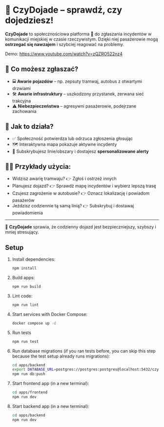 # 🚋 CzyDojade – sprawdź, czy dojedziesz!  

**CzyDojade** to społecznościowa platforma 🚦 do zgłaszania incydentów w komunikacji miejskiej w czasie rzeczywistym. Dzięki niej pasażerowie mogą **ostrzegać się nawzajem** i szybciej reagować na problemy.  

Demo: https://www.youtube.com/watch?v=zQZRO522nz4

## 🔔 Co możesz zgłaszać?  
- 🚍 **Awarie pojazdów** – np. zepsuty tramwaj, autobus z otwartymi drzwiami  
- 🛠️ **Awarie infrastruktury** – uszkodzony przystanek, zerwana sieć trakcyjna  
- ⚠️ **Niebezpieczeństwa** – agresywni pasażerowie, podejrzane zachowania  

## 📍 Jak to działa?  
- ✅ Społeczność potwierdza lub odrzuca zgłoszenia głosując  
- 🗺️ Interaktywna mapa pokazuje aktywne incydenty  
- 🔔 Subskrybujesz linie/obszary i dostajesz **spersonalizowane alerty**  

## 👩‍💻 Przykłady użycia:  
- Widzisz awarię tramwaju? 👉 Zgłoś i ostrzeż innych  
- Planujesz dojazd? 👉 Sprawdź mapę incydentów i wybierz lepszą trasę  
- Czujesz zagrożenie w autobusie? 👉 Oznacz lokalizację i powiadom pasażerów  
- Jeździsz codziennie tą samą linią? 👉 Subskrybuj i dostawaj powiadomienia  

---

🚀 **CzyDojade** sprawia, że codzienny dojazd jest bezpieczniejszy, szybszy i mniej stresujący.


## Setup

1. Install dependencies:

   ```bash
   npm install
   ```

2. Build apps:

   ```bash
   npm run build
   ```

3. Lint code:

   ```bash
   npm run lint
   ```

4. Start services with Docker Compose:

   ```bash
   docker compose up -d
   ```

5. Run tests

    ```bash
    npm run test
    ```

6. Run database migrations (if you ran tests before, you can skip this step because the test setup already runs migrations):

   ```bash
   cd apps/backend
   export DATABASE_URL=postgres://postgres:postgres@localhost:5432/czydojade
   npm run db:push
   ```

7. Start frontend app (in a new terminal):

   ```bash
   cd apps/frontend
   npm run dev
   ```

8. Start backend app (in a new terminal):

   ```bash
   cd apps/backend
   npm run dev
   ```
